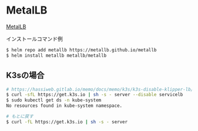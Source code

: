 # MetalLB

[MetalLB](https://metallb.github.io/metallb)

インストールコマンド例
```bash
$ helm repo add metallb https://metallb.github.io/metallb
$ helm install metallb metallb/metallb
```

## K3sの場合

```bash
# https://hassiweb.gitlab.io/memo/docs/memo/k3s/k3s-disable-klipper-lb/
$ curl -sfL https://get.k3s.io | sh -s - server --disable servicelb
$ sudo kubectl get ds -n kube-system
No resources found in kube-system namespace.
```

```bash
# もとに戻す
$ curl -fL https://get.k3s.io | sh -s - server
```